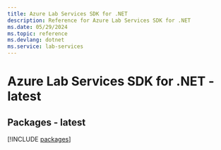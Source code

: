 ```yaml
---
title: Azure Lab Services SDK for .NET
description: Reference for Azure Lab Services SDK for .NET
ms.date: 05/29/2024
ms.topic: reference
ms.devlang: dotnet
ms.service: lab-services
---
```

# Azure Lab Services SDK for .NET - latest
## Packages - latest
[!INCLUDE [packages](lab-services-index.md)]